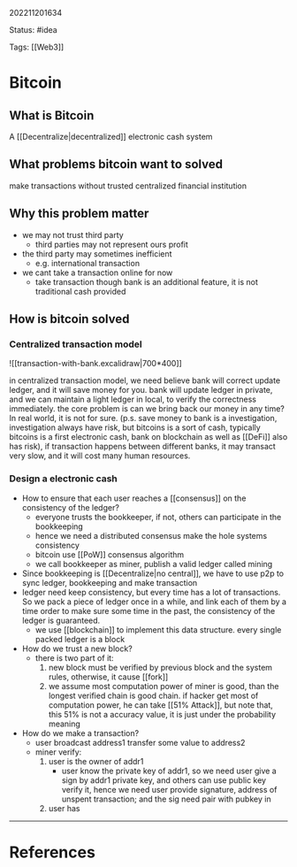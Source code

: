 202211201634

Status: #idea

Tags: [[Web3]]

# Bitcoin

## What is Bitcoin

A [[Decentralize|decentralized]] electronic cash system

## What problems bitcoin want to solved

make transactions without trusted centralized financial institution
 
## Why this problem matter

- we may not trust third party
	- third parties may not represent ours profit
- the third party may sometimes inefficient
	- e.g. international transaction
- we cant take a transaction online for now
	- take transaction though bank is an additional feature, it is not traditional cash provided 

## How is bitcoin solved

### Centralized transaction model

![[transaction-with-bank.excalidraw|700*400]]

in centralized transaction model, we need believe bank will correct update ledger, and it will save money for you. bank will update ledger in private, and we can maintain a light ledger in local, to verify the correctness immediately. the core problem is can we bring back our money in any time? In real world, it is not for sure. (p.s. save money to bank is a investigation, investigation always have risk, but bitcoins is a sort of cash, typically bitcoins is a first electronic cash, bank on blockchain as well as [[DeFi]] also has risk), if transaction happens between different banks, it may transact very slow, and it will cost many human resources.

### Design a electronic cash

- How to ensure that each user reaches a [[consensus]] on the consistency of the ledger?
	- everyone trusts the bookkeeper, if not, others can participate in the bookkeeping
	- hence we need a distributed  consensus make the hole systems consistency
	- bitcoin use [[PoW]] consensus algorithm
	- we call bookkeeper as miner, publish a valid ledger called mining
- Since bookkeeping is [[Decentralize|no central]], we have to use p2p to sync ledger, bookkeeping and make transaction
- ledger need keep consistency, but every time has a lot of transactions. So we pack a piece of ledger once in a while, and link each of them by a time order to make sure some time in the past,  the  consistency of the ledger is guaranteed.
	- we use [[blockchain]] to implement this data structure. every single packed ledger is a block
- How do we trust a new block?
	- there is two part of it:
		1. new block must be verified by previous block and the system rules, otherwise, it cause [[fork]]
		2. we assume most computation power of miner is good, than the longest verified chain is good chain. if hacker get most of computation power, he can take [[51% Attack]], but note that, this 51% is not a accuracy value, it is just under the probability meaning
- How do we make a transaction?
	- user broadcast address1 transfer some value to address2
	- miner verify:
		1. user is the owner of addr1
			- user know the private key of addr1, so we need user give a sign by addr1 private key, and others can use public key verify it, hence we need user provide signature, address of unspent transaction; and the sig need pair with pubkey in 
		2. user has 


---
# References